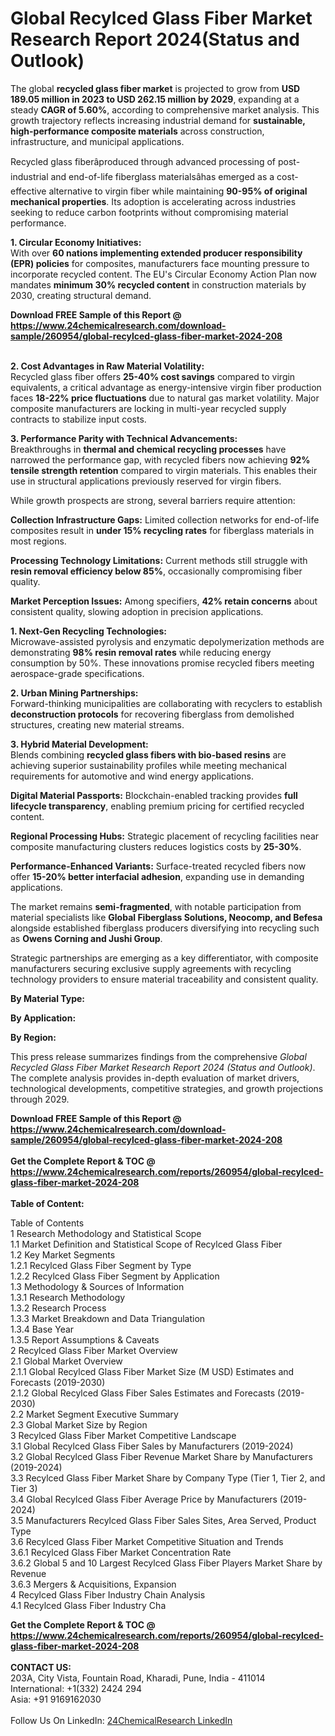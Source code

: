 <h1>Global Recylced Glass Fiber Market Research Report 2024(Status and Outlook)</h1><p>The global <strong>recycled glass fiber market</strong> is projected to grow from <strong>USD 189.05 million in 2023 to USD 262.15 million by 2029</strong>, expanding at a steady <strong>CAGR of 5.60%</strong>, according to comprehensive market analysis. This growth trajectory reflects increasing industrial demand for <strong>sustainable, high-performance composite materials</strong> across construction, infrastructure, and municipal applications.</p><p>Recycled glass fiberâproduced through advanced processing of post-industrial and end-of-life fiberglass materialsâhas emerged as a cost-effective alternative to virgin fiber while maintaining <strong>90-95% of original mechanical properties</strong>. Its adoption is accelerating across industries seeking to reduce carbon footprints without compromising material performance.</p><p><strong>1. Circular Economy Initiatives:</strong><br>
With over <strong>60 nations implementing extended producer responsibility (EPR) policies</strong> for composites, manufacturers face mounting pressure to incorporate recycled content. The EU's Circular Economy Action Plan now mandates <strong>minimum 30% recycled content</strong> in construction materials by 2030, creating structural demand.</p><div><b>Download FREE Sample of this Report @ 
            <a href="https://www.24chemicalresearch.com/download-sample/260954/global-recylced-glass-fiber-market-2024-208">
            https://www.24chemicalresearch.com/download-sample/260954/global-recylced-glass-fiber-market-2024-208</a></b></div><br><p><strong>2. Cost Advantages in Raw Material Volatility:</strong><br>
Recycled glass fiber offers <strong>25-40% cost savings</strong> compared to virgin equivalents, a critical advantage as energy-intensive virgin fiber production faces <strong>18-22% price fluctuations</strong> due to natural gas market volatility. Major composite manufacturers are locking in multi-year recycled supply contracts to stabilize input costs.</p><p><strong>3. Performance Parity with Technical Advancements:</strong><br>
Breakthroughs in <strong>thermal and chemical recycling processes</strong> have narrowed the performance gap, with recycled fibers now achieving <strong>92% tensile strength retention</strong> compared to virgin materials. This enables their use in structural applications previously reserved for virgin fibers.</p><p>While growth prospects are strong, several barriers require attention:</p><p><strong>Collection Infrastructure Gaps:</strong> Limited collection networks for end-of-life composites result in <strong>under 15% recycling rates</strong> for fiberglass materials in most regions.</p><p><strong>Processing Technology Limitations:</strong> Current methods still struggle with <strong>resin removal efficiency below 85%</strong>, occasionally compromising fiber quality.</p><p><strong>Market Perception Issues:</strong> Among specifiers, <strong>42% retain concerns</strong> about consistent quality, slowing adoption in precision applications.</p><p><strong>1. Next-Gen Recycling Technologies:</strong><br>
Microwave-assisted pyrolysis and enzymatic depolymerization methods are demonstrating <strong>98% resin removal rates</strong> while reducing energy consumption by 50%. These innovations promise recycled fibers meeting aerospace-grade specifications.</p><p><strong>2. Urban Mining Partnerships:</strong><br>
Forward-thinking municipalities are collaborating with recyclers to establish <strong>deconstruction protocols</strong> for recovering fiberglass from demolished structures, creating new material streams.</p><p><strong>3. Hybrid Material Development:</strong><br>
Blends combining <strong>recycled glass fibers with bio-based resins</strong> are achieving superior sustainability profiles while meeting mechanical requirements for automotive and wind energy applications.</p><p><strong>Digital Material Passports:</strong> Blockchain-enabled tracking provides <strong>full lifecycle transparency</strong>, enabling premium pricing for certified recycled content.</p><p><strong>Regional Processing Hubs:</strong> Strategic placement of recycling facilities near composite manufacturing clusters reduces logistics costs by <strong>25-30%</strong>.</p><p><strong>Performance-Enhanced Variants:</strong> Surface-treated recycled fibers now offer <strong>15-20% better interfacial adhesion</strong>, expanding use in demanding applications.</p><p>The market remains <strong>semi-fragmented</strong>, with notable participation from material specialists like <strong>Global Fiberglass Solutions, Neocomp, and Befesa</strong> alongside established fiberglass producers diversifying into recycling such as <strong>Owens Corning and Jushi Group</strong>.</p><p>Strategic partnerships are emerging as a key differentiator, with composite manufacturers securing exclusive supply agreements with recycling technology providers to ensure material traceability and consistent quality.</p><p><strong>By Material Type:</strong></p><p><strong>By Application:</strong></p><p><strong>By Region:</strong></p><p>This press release summarizes findings from the comprehensive <em>Global Recycled Glass Fiber Market Research Report 2024 (Status and Outlook)</em>. The complete analysis provides in-depth evaluation of market drivers, technological developments, competitive strategies, and growth projections through 2029.</p><div><b>Download FREE Sample of this Report @ 
            <a href="https://www.24chemicalresearch.com/download-sample/260954/global-recylced-glass-fiber-market-2024-208">
            https://www.24chemicalresearch.com/download-sample/260954/global-recylced-glass-fiber-market-2024-208</a></b></div><br><div><b>Get the Complete Report & TOC @ 
            <a href="https://www.24chemicalresearch.com/reports/260954/global-recylced-glass-fiber-market-2024-208">
            https://www.24chemicalresearch.com/reports/260954/global-recylced-glass-fiber-market-2024-208</a></b></div><br>
            <b>Table of Content:</b><p>Table of Contents<br />
1 Research Methodology and Statistical Scope<br />
1.1 Market Definition and Statistical Scope of Recylced Glass Fiber<br />
1.2 Key Market Segments<br />
1.2.1 Recylced Glass Fiber Segment by Type<br />
1.2.2 Recylced Glass Fiber Segment by Application<br />
1.3 Methodology & Sources of Information<br />
1.3.1 Research Methodology<br />
1.3.2 Research Process<br />
1.3.3 Market Breakdown and Data Triangulation<br />
1.3.4 Base Year<br />
1.3.5 Report Assumptions & Caveats<br />
2 Recylced Glass Fiber Market Overview<br />
2.1 Global Market Overview<br />
2.1.1 Global Recylced Glass Fiber Market Size (M USD) Estimates and Forecasts (2019-2030)<br />
2.1.2 Global Recylced Glass Fiber Sales Estimates and Forecasts (2019-2030)<br />
2.2 Market Segment Executive Summary<br />
2.3 Global Market Size by Region<br />
3 Recylced Glass Fiber Market Competitive Landscape<br />
3.1 Global Recylced Glass Fiber Sales by Manufacturers (2019-2024)<br />
3.2 Global Recylced Glass Fiber Revenue Market Share by Manufacturers (2019-2024)<br />
3.3 Recylced Glass Fiber Market Share by Company Type (Tier 1, Tier 2, and Tier 3)<br />
3.4 Global Recylced Glass Fiber Average Price by Manufacturers (2019-2024)<br />
3.5 Manufacturers Recylced Glass Fiber Sales Sites, Area Served, Product Type<br />
3.6 Recylced Glass Fiber Market Competitive Situation and Trends<br />
3.6.1 Recylced Glass Fiber Market Concentration Rate<br />
3.6.2 Global 5 and 10 Largest Recylced Glass Fiber Players Market Share by Revenue<br />
3.6.3 Mergers & Acquisitions, Expansion<br />
4 Recylced Glass Fiber Industry Chain Analysis<br />
4.1 Recylced Glass Fiber Industry Cha</p><div><b>Get the Complete Report & TOC @ 
            <a href="https://www.24chemicalresearch.com/reports/260954/global-recylced-glass-fiber-market-2024-208">
            https://www.24chemicalresearch.com/reports/260954/global-recylced-glass-fiber-market-2024-208</a></b></div><br><b>CONTACT US:</b><br>
            203A, City Vista, Fountain Road, Kharadi, Pune, India - 411014<br>
            International: +1(332) 2424 294<br>
            Asia: +91 9169162030 <br><br>
            Follow Us On LinkedIn: <a href="https://www.linkedin.com/company/24chemicalresearch/">24ChemicalResearch LinkedIn</a>